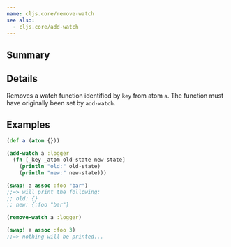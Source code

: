 ```yaml
---
name: cljs.core/remove-watch
see also:
  - cljs.core/add-watch
---
```


## Summary

## Details

Removes a watch function identified by `key` from atom `a`.  The function must
have originally been set by `add-watch`.

## Examples

```clj
(def a (atom {}))

(add-watch a :logger
  (fn [_key _atom old-state new-state]
    (println "old:" old-state)
    (println "new:" new-state)))

(swap! a assoc :foo "bar")
;;=> will print the following:
;; old: {}
;; new: {:foo "bar"}

(remove-watch a :logger)

(swap! a assoc :foo 3)
;;=> nothing will be printed...
```
